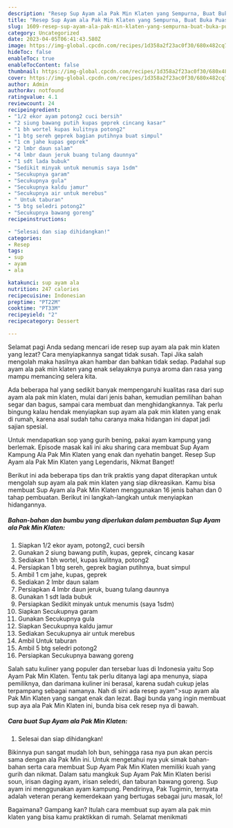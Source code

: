 ```yaml
---
description: "Resep Sup Ayam ala Pak Min Klaten yang Sempurna, Buat Buka Puasa Bisa Manjain Lidah"
title: "Resep Sup Ayam ala Pak Min Klaten yang Sempurna, Buat Buka Puasa Bisa Manjain Lidah"
slug: 1609-resep-sup-ayam-ala-pak-min-klaten-yang-sempurna-buat-buka-puasa-bisa-manjain-lidah
category: Uncategorized
date: 2023-04-05T06:41:43.580Z
image: https://img-global.cpcdn.com/recipes/1d358a2f23ac0f30/680x482cq70/sup-ayam-ala-pak-min-klaten-foto-resep-utama.jpg
hideToc: false
enableToc: true
enableTocContent: false
thumbnail: https://img-global.cpcdn.com/recipes/1d358a2f23ac0f30/680x482cq70/sup-ayam-ala-pak-min-klaten-foto-resep-utama.jpg
cover: https://img-global.cpcdn.com/recipes/1d358a2f23ac0f30/680x482cq70/sup-ayam-ala-pak-min-klaten-foto-resep-utama.jpg
author: Admin
authorAv: notfound
ratingvalue: 4.1
reviewcount: 24
recipeingredient:
- "1/2 ekor ayam potong2 cuci bersih"
- "2 siung bawang putih kupas geprek cincang kasar"
- "1 bh wortel kupas kulitnya potong2"
- "1 btg sereh geprek bagian putihnya buat simpul"
- "1 cm jahe kupas geprek"
- "2 lmbr daun salam"
- "4 lmbr daun jeruk buang tulang daunnya"
- "1 sdt lada bubuk"
- "Sedikit minyak untuk menumis saya 1sdm"
- "Secukupnya garam"
- "Secukupnya gula"
- "Secukupnya kaldu jamur"
- "Secukupnya air untuk merebus"
- " Untuk taburan"
- "5 btg seledri potong2"
- "Secukupnya bawang goreng"
recipeinstructions:

- "Selesai dan siap dihidangkan!"
categories:
- Resep
tags:
- sup
- ayam
- ala

katakunci: sup ayam ala 
nutrition: 247 calories
recipecuisine: Indonesian
preptime: "PT22M"
cooktime: "PT33M"
recipeyield: "2"
recipecategory: Dessert

---
```



Selamat pagi Anda sedang mencari ide resep sup ayam ala pak min klaten yang lezat? Cara menyiapkannya sangat tidak susah. Tapi Jika salah mengolah maka hasilnya akan hambar dan bahkan tidak sedap. Padahal sup ayam ala pak min klaten yang enak selayaknya punya aroma dan rasa yang mampu memancing selera kita.


Ada beberapa hal yang sedikit banyak mempengaruhi kualitas rasa dari sup ayam ala pak min klaten, mulai dari jenis bahan, kemudian pemilihan bahan segar dan bagus, sampai cara membuat dan menghidangkannya. Tak perlu bingung kalau hendak menyiapkan sup ayam ala pak min klaten yang enak di rumah, karena asal sudah tahu caranya maka hidangan ini dapat jadi sajian spesial.

Untuk mendapatkan sop yang gurih bening, pakai ayam kampung yang berlemak. Episode masak kali ini aku sharing cara membuat Sup Ayam Kampung Ala Pak Min Klaten yang enak dan nyehatin banget. Resep Sup Ayam ala Pak Min Klaten yang Legendaris, Nikmat Banget!


Berikut ini ada beberapa tips dan trik praktis yang dapat diterapkan untuk mengolah sup ayam ala pak min klaten yang siap dikreasikan. Kamu bisa membuat Sup Ayam ala Pak Min Klaten menggunakan 16 jenis bahan dan 0 tahap pembuatan. Berikut ini langkah-langkah untuk menyiapkan hidangannya.

<!--inarticleads1-->

##### Bahan-bahan dan bumbu yang diperlukan dalam pembuatan Sup Ayam ala Pak Min Klaten:

1. Siapkan 1/2 ekor ayam, potong2, cuci bersih
1. Gunakan 2 siung bawang putih, kupas, geprek, cincang kasar
1. Sediakan 1 bh wortel, kupas kulitnya, potong2
1. Persiapkan 1 btg sereh, geprek bagian putihnya, buat simpul
1. Ambil 1 cm jahe, kupas, geprek
1. Sediakan 2 lmbr daun salam
1. Persiapkan 4 lmbr daun jeruk, buang tulang daunnya
1. Gunakan 1 sdt lada bubuk
1. Persiapkan Sedikit minyak untuk menumis (saya 1sdm)
1. Siapkan Secukupnya garam
1. Gunakan Secukupnya gula
1. Siapkan Secukupnya kaldu jamur
1. Sediakan Secukupnya air untuk merebus
1. Ambil  Untuk taburan
1. Ambil 5 btg seledri potong2
1. Persiapkan Secukupnya bawang goreng


Salah satu kuliner yang populer dan tersebar luas di Indonesia yaitu Sop Ayam Pak Min Klaten. Tentu tak perlu ditanya lagi apa menunya, siapa pemiliknya, dan darimana kuliner ini berasal, karena sudah cukup jelas terpampang sebagai namanya. Nah di sini ada resep ayam&#34;&gt;sup ayam ala Pak Min Klaten yang sangat enak dan lezat. Bagi bunda yang ingin membuat sup aya ala Pak Min Klaten ini, bunda bisa cek resep nya di bawah. 

<!--inarticleads2-->

##### Cara buat Sup Ayam ala Pak Min Klaten:


1. Selesai dan siap dihidangkan!

Bikinnya pun sangat mudah loh bun, sehingga rasa nya pun akan percis sama dengan ala Pak Min ini. Untuk mengetahui nya yuk simak bahan-bahan serta cara membuat Sup Ayam Pak Min Klaten memiliki kuah yang gurih dan nikmat. Dalam satu mangkuk Sup Ayam Pak Min Klaten berisi soun, irisan daging ayam, irisan seledri, dan taburan bawang goreng. Sup ayam ini menggunakan ayam kampung. Pendirinya, Pak Tugimin, ternyata adalah veteran perang kemerdekaan yang bertugas sebagai juru masak, lo! 

Bagaimana? Gampang kan? Itulah cara membuat sup ayam ala pak min klaten yang bisa kamu praktikkan di rumah. Selamat menikmati
